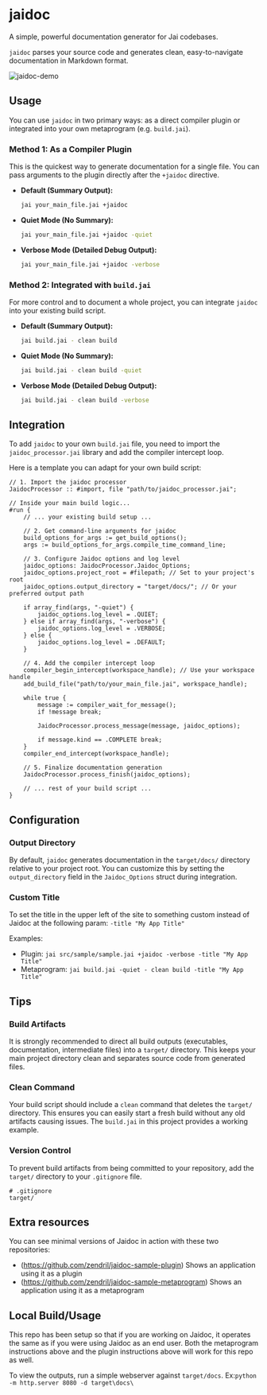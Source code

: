 # jaidoc

A simple, powerful documentation generator for Jai codebases.

`jaidoc` parses your source code and generates clean, easy-to-navigate documentation in Markdown format.

![jaidoc-demo](./docs/jaidoc-demo3.webp)

## Usage

You can use `jaidoc` in two primary ways: as a direct compiler plugin or integrated into your own metaprogram (e.g. `build.jai`).

### Method 1: As a Compiler Plugin

This is the quickest way to generate documentation for a single file. You can pass arguments to the plugin directly after the `+jaidoc` directive.

*   **Default (Summary Output):**
    ```bash
    jai your_main_file.jai +jaidoc
    ```

*   **Quiet Mode (No Summary):**
    ```bash
    jai your_main_file.jai +jaidoc -quiet
    ```

*   **Verbose Mode (Detailed Debug Output):**
    ```bash
    jai your_main_file.jai +jaidoc -verbose
    ```

### Method 2: Integrated with `build.jai`

For more control and to document a whole project, you can integrate `jaidoc` into your existing build script.

*   **Default (Summary Output):**
    ```bash
    jai build.jai - clean build
    ```

*   **Quiet Mode (No Summary):**
    ```bash
    jai build.jai - clean build -quiet
    ```

*   **Verbose Mode (Detailed Debug Output):**
    ```bash
    jai build.jai - clean build -verbose
    ```

## Integration

To add `jaidoc` to your own `build.jai` file, you need to import the `jaidoc_processor.jai` library and add the compiler intercept loop. 

Here is a template you can adapt for your own build script:

```jai
// 1. Import the jaidoc processor
JaidocProcessor :: #import, file "path/to/jaidoc_processor.jai";

// Inside your main build logic...
#run {
    // ... your existing build setup ...

    // 2. Get command-line arguments for jaidoc
    build_options_for_args := get_build_options();
    args := build_options_for_args.compile_time_command_line;

    // 3. Configure Jaidoc options and log level
    jaidoc_options: JaidocProcessor.Jaidoc_Options;
    jaidoc_options.project_root = #filepath; // Set to your project's root
    jaidoc_options.output_directory = "target/docs/"; // Or your preferred output path

    if array_find(args, "-quiet") {
        jaidoc_options.log_level = .QUIET;
    } else if array_find(args, "-verbose") {
        jaidoc_options.log_level = .VERBOSE;
    } else {
        jaidoc_options.log_level = .DEFAULT;
    }

    // 4. Add the compiler intercept loop
    compiler_begin_intercept(workspace_handle); // Use your workspace handle
    add_build_file("path/to/your_main_file.jai", workspace_handle);
    
    while true {
        message := compiler_wait_for_message();
        if !message break;

        JaidocProcessor.process_message(message, jaidoc_options);

        if message.kind == .COMPLETE break;
    }
    compiler_end_intercept(workspace_handle);

    // 5. Finalize documentation generation
    JaidocProcessor.process_finish(jaidoc_options);

    // ... rest of your build script ...
}
```

## Configuration

### Output Directory

By default, `jaidoc` generates documentation in the `target/docs/` directory relative to your project root. You can customize this by setting the `output_directory` field in the `Jaidoc_Options` struct during integration.

### Custom Title

To set the title in the upper left of the site to something custom instead of Jaidoc at the following param: `-title "My App Title"`

Examples:

- Plugin: `jai src/sample/sample.jai +jaidoc -verbose -title "My App Title"`
- Metaprogram: `jai build.jai -quiet - clean build -title "My App Title"`

## Tips

### Build Artifacts

It is strongly recommended to direct all build outputs (executables, documentation, intermediate files) into a `target/` directory. This keeps your main project directory clean and separates source code from generated files.

### Clean Command

Your build script should include a `clean` command that deletes the `target/` directory. This ensures you can easily start a fresh build without any old artifacts causing issues. The `build.jai` in this project provides a working example.

### Version Control

To prevent build artifacts from being committed to your repository, add the `target/` directory to your `.gitignore` file.

```
# .gitignore
target/
```

## Extra resources

You can see minimal versions of Jaidoc in action with these two repositories:

- (https://github.com/zendril/jaidoc-sample-plugin)
    Shows an application using it as a plugin
- (https://github.com/zendril/jaidoc-sample-metaprogram)
    Shows an application using it as a metaprogram

## Local Build/Usage

This repo has been setup so that if you are working on Jaidoc, it operates the same as if you were using Jaidoc as an end user. 
Both the metaprogram instructions above and the plugin instructions above will work for this repo as well.

To view the outputs, run a simple webserver against `target/docs`.
Ex:`python -m http.server 8080 -d target\docs\`